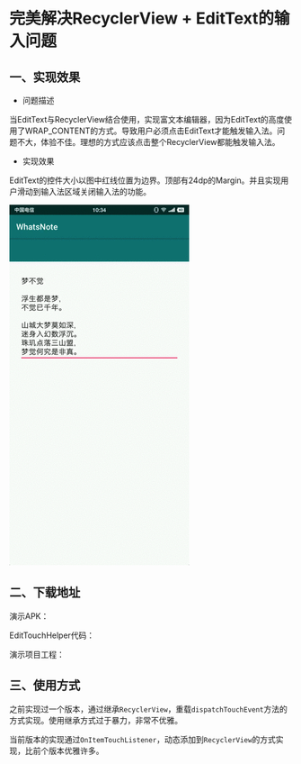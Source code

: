 # 完美解决RecyclerView + EditText的输入问题

## 一、实现效果

* 问题描述

当EditText与RecyclerView结合使用，实现富文本编辑器，因为EditText的高度使用了WRAP_CONTENT的方式。导致用户必须点击EditText才能触发输入法。问题不大，体验不佳。理想的方式应该点击整个RecyclerView都能触发输入法。

* 实现效果

EditText的控件大小以图中红线位置为边界。顶部有24dp的Margin。并且实现用户滑动到输入法区域关闭输入法的功能。

![EditTouchHelper](./EditTouchHelper.gif)

## 二、下载地址

演示APK：

EditTouchHelper代码：

演示项目工程：



## 三、使用方式



之前实现过一个版本，通过继承`RecyclerView`，重载`dispatchTouchEvent`方法的方式实现。使用继承方式过于暴力，非常不优雅。

当前版本的实现通过`OnItemTouchListener`，动态添加到`RecyclerView`的方式实现，比前个版本优雅许多。